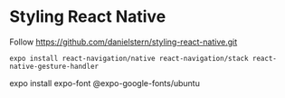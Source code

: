 # Styling React Native

Follow https://github.com/danielstern/styling-react-native.git

```
expo install react-navigation/native react-navigation/stack react-native-gesture-handler
```

expo install expo-font @expo-google-fonts/ubuntu